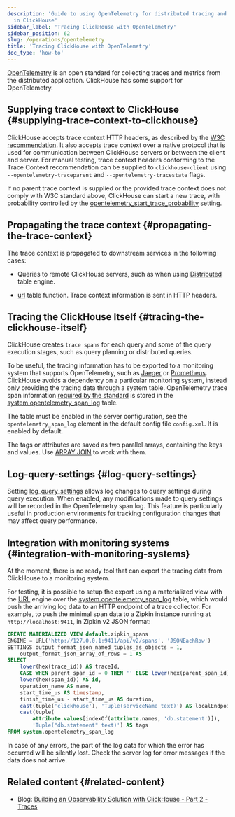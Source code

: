 ```yaml
---
description: 'Guide to using OpenTelemetry for distributed tracing and metrics collection
  in ClickHouse'
sidebar_label: 'Tracing ClickHouse with OpenTelemetry'
sidebar_position: 62
slug: /operations/opentelemetry
title: 'Tracing ClickHouse with OpenTelemetry'
doc_type: 'how-to'
---
```


[OpenTelemetry](https://opentelemetry.io/) is an open standard for collecting traces and metrics from the distributed application. ClickHouse has some support for OpenTelemetry.

## Supplying trace context to ClickHouse {#supplying-trace-context-to-clickhouse}

ClickHouse accepts trace context HTTP headers, as described by the [W3C recommendation](https://www.w3.org/TR/trace-context/). It also accepts trace context over a native protocol that is used for communication between ClickHouse servers or between the client and server. For manual testing, trace context headers conforming to the Trace Context recommendation can be supplied to `clickhouse-client` using `--opentelemetry-traceparent` and `--opentelemetry-tracestate` flags.

If no parent trace context is supplied or the provided trace context does not comply with W3C standard above, ClickHouse can start a new trace, with probability controlled by the [opentelemetry_start_trace_probability](/operations/settings/settings#opentelemetry_start_trace_probability) setting.

## Propagating the trace context {#propagating-the-trace-context}

The trace context is propagated to downstream services in the following cases:

* Queries to remote ClickHouse servers, such as when using [Distributed](../engines/table-engines/special/distributed.md) table engine.

* [url](../sql-reference/table-functions/url.md) table function. Trace context information is sent in HTTP headers.

## Tracing the ClickHouse Itself {#tracing-the-clickhouse-itself}

ClickHouse creates `trace spans` for each query and some of the query execution stages, such as query planning or distributed queries.

To be useful, the tracing information has to be exported to a monitoring system that supports OpenTelemetry, such as [Jaeger](https://jaegertracing.io/) or [Prometheus](https://prometheus.io/). ClickHouse avoids a dependency on a particular monitoring system, instead only providing the tracing data through a system table. OpenTelemetry trace span information [required by the standard](https://github.com/open-telemetry/opentelemetry-specification/blob/master/specification/overview.md#span) is stored in the [system.opentelemetry_span_log](../operations/system-tables/opentelemetry_span_log.md) table.

The table must be enabled in the server configuration, see the `opentelemetry_span_log` element in the default config file `config.xml`. It is enabled by default.

The tags or attributes are saved as two parallel arrays, containing the keys and values. Use [ARRAY JOIN](../sql-reference/statements/select/array-join.md) to work with them.

## Log-query-settings {#log-query-settings}

Setting [log_query_settings](settings/settings.md) allows log changes to query settings during query execution. When enabled, any modifications made to query settings will be recorded in the OpenTelemetry span log. This feature is particularly useful in production environments for tracking configuration changes that may affect query performance.

## Integration with monitoring systems {#integration-with-monitoring-systems}

At the moment, there is no ready tool that can export the tracing data from ClickHouse to a monitoring system.

For testing, it is possible to setup the export using a materialized view with the [URL](../engines/table-engines/special/url.md) engine over the [system.opentelemetry_span_log](../operations/system-tables/opentelemetry_span_log.md) table, which would push the arriving log data to an HTTP endpoint of a trace collector. For example, to push the minimal span data to a Zipkin instance running at `http://localhost:9411`, in Zipkin v2 JSON format:

```sql
CREATE MATERIALIZED VIEW default.zipkin_spans
ENGINE = URL('http://127.0.0.1:9411/api/v2/spans', 'JSONEachRow')
SETTINGS output_format_json_named_tuples_as_objects = 1,
    output_format_json_array_of_rows = 1 AS
SELECT
    lower(hex(trace_id)) AS traceId,
    CASE WHEN parent_span_id = 0 THEN '' ELSE lower(hex(parent_span_id)) END AS parentId,
    lower(hex(span_id)) AS id,
    operation_name AS name,
    start_time_us AS timestamp,
    finish_time_us - start_time_us AS duration,
    cast(tuple('clickhouse'), 'Tuple(serviceName text)') AS localEndpoint,
    cast(tuple(
        attribute.values[indexOf(attribute.names, 'db.statement')]),
        'Tuple("db.statement" text)') AS tags
FROM system.opentelemetry_span_log
```

In case of any errors, the part of the log data for which the error has occurred will be silently lost. Check the server log for error messages if the data does not arrive.

## Related content {#related-content}

- Blog: [Building an Observability Solution with ClickHouse - Part 2 - Traces](https://clickhouse.com/blog/storing-traces-and-spans-open-telemetry-in-clickhouse)
